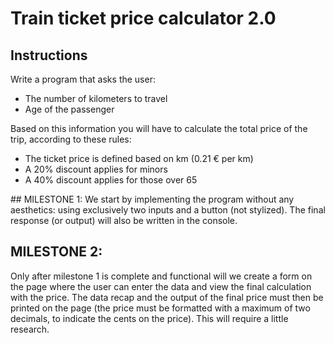 # Train ticket price calculator 2.0

## Instructions
Write a program that asks the user:
- The number of kilometers to travel
- Age of the passenger

Based on this information you will have to calculate the total price of the trip, according to these rules:
- The ticket price is defined based on km (0.21 € per km)
- A 20% discount applies for minors
- A 40% discount applies for those over 65

## MILESTONE 1:
We start by implementing the program without any aesthetics: using exclusively two inputs and a button (not stylized). 
The final response (or output) will also be written in the console.

## MILESTONE 2:
Only after milestone 1 is complete and functional will we create a form on the page where the user can enter the data and view the final calculation with the price. The data recap and the output of the final price must then be printed on the page (the price must be formatted with a maximum of two decimals, to indicate the cents on the price). This will require a little research.

